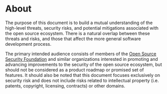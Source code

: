 # About

The purpose of this document is to build a mutual understanding of the high-level threats,
security risks, and potential mitigations associated with the open source ecosystem. There
is a natural overlap between these threats and risks, and those that affect the more general
software development process.

The primary intended audience consists of members of the
[Open Source Security Foundation](https://github.com/ossf) and similar organizations
interested in promoting and advancing improvements to the security of the open source ecosystem,
but should not be considered as a product roadmap or promised set of features. It should also
be noted that this document focuses exclusively on security risk and does not include risks
related to intellectual property (i.e. patents, copyright, licensing, contracts) or other
domains.
